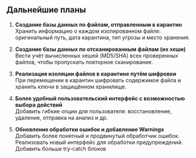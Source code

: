 ## Дальнейшие планы

1. **Создание базы данных по файлам, отправленным в карантин**  
   Хранить информацию о каждом изолированном файле: оригинальный путь, дата карантина, тип угрозы и место хранения.

2. **Создание базы данных по отсканированным файлам (их хеши)**  
   Вести учёт вычисленных хешей (MD5/SHA) всех проверенных файлов, чтобы пропускать повторное сканирование.

3. **Реализация изоляции файлов в карантине путём шифровки**  
   При перемещении в карантин шифровать содержимое файла и хранить ключи в защищённом хранилище.

4. **Более удобный пользовательский интерфейс с возможностью выбора действий**  
   Добавить гибкие опции для пользователя: восстановление, удаление, отправка на анализ и др.  

5. **Обновление обработки ошибок и добавление Warnings**<br>
   Добавить более понятный и продвинутый обработчик ошибок. Реализовать новый интерфейс
   для обработки предупреждений. Добавить больше try-catch блоков